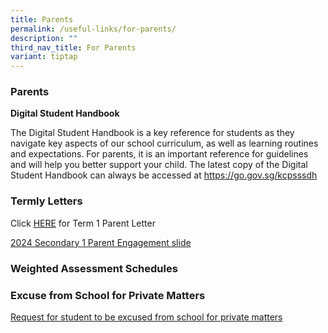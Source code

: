 ```yaml
---
title: Parents
permalink: /useful-links/for-parents/
description: ""
third_nav_title: For Parents
variant: tiptap
---
```

<h3>Parents</h3><p><strong>Digital Student Handbook</strong><br></p><p>The Digital Student Handbook is a key reference for students as they navigate key aspects of our school curriculum, as well as learning routines and expectations. For parents, it is an important reference for guidelines and will help you better support your child. The latest copy of the Digital Student Handbook can always be accessed at <a href="https://go.gov.sg/kcpsssdh" rel="noopener noreferrer nofollow" target="_blank">https://go.gov.sg/kcpsssdh</a></p><p></p><h3>Termly Letters</h3><p>Click <a href="/files/2024_KCPSS_Term_1_parent_letter.pdf" rel="noopener noreferrer nofollow" target="_blank">HERE</a> for Term 1 Parent Letter</p><p><a href="https://go.gov.sg/2024-secondary1-engagement-slide" rel="noopener noreferrer nofollow" target="_blank">2024 Secondary 1 Parent Engagement slide</a></p><h3>Weighted Assessment Schedules</h3><p></p><h3>Excuse from School for Private Matters</h3><p><a href="https://go.gov.sg/kcpss-form-absence-privatereasons" rel="noopener noreferrer nofollow" target="_blank">Request for student to be excused from school for private matters</a></p>